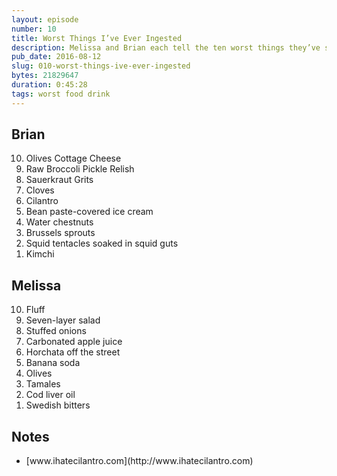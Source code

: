 ```yaml
---
layout: episode
number: 10
title: Worst Things I’ve Ever Ingested
description: Melissa and Brian each tell the ten worst things they’ve swallowed. 
pub_date: 2016-08-12
slug: 010-worst-things-ive-ever-ingested
bytes: 21829647
duration: 0:45:28
tags: worst food drink
---
```


<h2>Brian</h2>
<ol reversed>
<li><span class="strikethrough">Olives</span> Cottage Cheese</li>
<li><span class="strikethrough">Raw Broccoli</span> Pickle Relish</li>
<li><span class="strikethrough">Sauerkraut</span> Grits</li>
<li>Cloves</li>
<li>Cilantro</li>
<li>Bean paste-covered ice cream</li>
<li>Water chestnuts</li>
<li>Brussels sprouts</li>
<li>Squid tentacles soaked in squid guts</li>
<li>Kimchi</li>
</ol>

<h2>Melissa</h2>
<ol reversed>
<li>Fluff</li>
<li>Seven-layer salad</li>
<li>Stuffed onions</li>
<li>Carbonated apple juice</li>
<li>Horchata off the street</li>
<li>Banana soda</li>
<li>Olives</li>
<li>Tamales</li>
<li>Cod liver oil</li>
<li>Swedish bitters</li>
</ol>


<h2>Notes</h2>
<ul>
<li>[www.ihatecilantro.com](http://www.ihatecilantro.com)</li>
</ul>